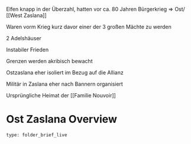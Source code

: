 Elfen knapp in der Überzahl, hatten vor ca. 80 Jahren Bürgerkrieg => Ost/ [[West Zaslana]] 

Waren vorm Krieg kurz davor einer der 3 großen Mächte zu werden 

2 Adelshäuser 

Instabiler Frieden 

Grenzen werden akribisch bewacht 

Ostzaslana eher isoliert im Bezug auf die Allianz

Militär in Zaslana eher nach Bannern organisiert

Ursprüngliche Heimat der [[Familie Nouvoir]]
# Ost Zaslana Overview
 
```ccard
type: folder_brief_live
```
 
